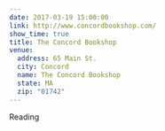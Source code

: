 ```yaml
---
date: 2017-03-19 15:00:00
link: http://www.concordbookshop.com/
show_time: true
title: The Concord Bookshop
venue:
  address: 65 Main St.
  city: Concord
  name: The Concord Bookshop
  state: MA
  zip: "01742"
---
```


Reading
